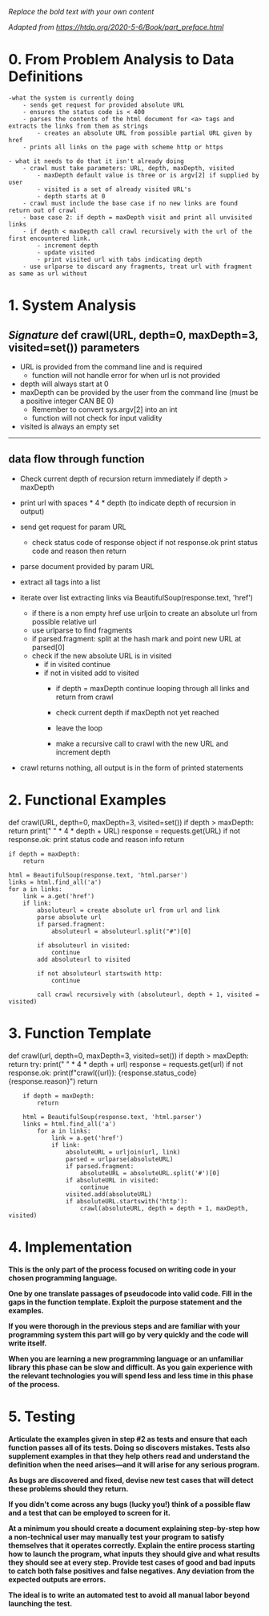 *Replace the bold text with your own content*

*Adapted from https://htdp.org/2020-5-6/Book/part_preface.html*

# 0.  From Problem Analysis to Data Definitions

    -what the system is currently doing
        - sends get request for provided absolute URL
        - ensures the status code is < 400
        - parses the contents of the html document for <a> tags and extracts the links from them as strings
            - creates an absolute URL from possible partial URL given by href
        - prints all links on the page with scheme http or https

    - what it needs to do that it isn't already doing
        - crawl must take parameters: URL, depth, maxDepth, visited
            - maxDepth default value is three or is argv[2] if supplied by user
            - visited is a set of already visited URL's
            - depth starts at 0
        - crawl must include the base case if no new links are found return out of crawl
        - base case 2: if depth = maxDepth visit and print all unvisited links
        - if depth < maxDepth call crawl recursively with the url of the first encountered link.
            - increment depth
            - update visited
            - print visited url with tabs indicating depth
        - use urlparse to discard any fragments, treat url with fragment as same as url without


# 1.  System Analysis
*Signature*
def crawl(URL, depth=0, maxDepth=3, visited=set())
parameters
-------------------
- URL is provided from the command line and is required
    - function will not handle error for when url is not provided
- depth will always start at 0
- maxDepth can be provided by the user from the command line (must be a positive integer CAN BE 0)
    - Remember to convert sys.argv[2] into an int
    - function will not check for input validity
- visited is always an empty set
--------------------------
data flow through function
--------------------------
- Check current depth of recursion return immediately if depth > maxDepth
- print url with spaces * 4 * depth (to indicate depth of recursion in output)
- send get request for param URL
    - check status code of response object if not response.ok print status code and reason then return
- parse document provided by param URL
- extract all <a> tags into a list
- iterate over list extracting links via BeautifulSoup(response.text, 'href')
    - if there is a non empty href use urljoin to create an absolute url from possible relative url
    - use urlparse to find fragments
    - if parsed.fragment: split at the hash mark and point new URL at parsed[0]
    - check if the new absolute URL is in visited
        - if in visited continue
        - if not in visited add to visited
            - if depth = maxDepth continue looping through all links and return from crawl
            - check current depth if maxDepth not yet reached
            - leave the loop

            - make a recursive call to crawl with the new URL and increment depth

- crawl returns nothing, all output is in the form of printed statements


# 2.  Functional Examples

def crawl(URL, depth=0, maxDepth=3, visited=set())
    if depth > maxDepth:
        return
    print(" " * 4 * depth + URL)
    response = requests.get(URL)
    if not response.ok:
        print status code and reason info
        return

    if depth = maxDepth:
        return

    html = BeautifulSoup(response.text, 'html.parser')
    links = html.find_all('a')
    for a in links:
        link = a.get('href')
        if link:
            absoluteurl = create absolute url from url and link
            parse absolute url
            if parsed.fragment:
                absoluteurl = absoluteurl.split("#")[0]

            if absoluteurl in visited:
                continue
            add absoluteurl to visited

            if not absoluteurl startswith http:
                continue

            call crawl recursively with (absoluteurl, depth + 1, visited = visited)


# 3.  Function Template

def crawl(url, depth=0, maxDepth=3, visited=set())
    if depth > maxDepth:
        return
    try:
        print(" " * 4 * depth + url)
        response = requests.get(url)
        if not response.ok:
            print(f"crawl({url}): {response.status_code} {response.reason}")
            return

        if depth = maxDepth:
            return

        html = BeautifulSoup(response.text, 'html.parser')
        links = html.find_all('a')
            for a in links:
                link = a.get('href')
                if link:
                    absoluteURL = urljoin(url, link)
                    parsed = urlparse(absoluteURL)
                    if parsed.fragment:
                        absoluteURL = absoluteURL.split('#')[0]
                    if absoluteURL in visited:
                        continue
                    visited.add(absoluteURL)
                    if absoluteURL.startswith('http'):
                        crawl(absoluteURL, depth = depth + 1, maxDepth, visited)




# 4.  Implementation

**This is the only part of the process focused on writing code in your chosen
programming language.**

**One by one translate passages of pseudocode into valid code.  Fill in the gaps
in the function template.  Exploit the purpose statement and the examples.**

**If you were thorough in the previous steps and are familiar with your
programming system this part will go by very quickly and the code will write
itself.**

**When you are learning a new programming language or an unfamiliar library this
phase can be slow and difficult.  As you gain experience with the relevant
technologies you will spend less and less time in this phase of the process.**


# 5.  Testing

**Articulate the examples given in step #2 as tests and ensure that each
function passes all of its tests.  Doing so discovers mistakes.  Tests also
supplement examples in that they help others read and understand the definition
when the need arises—and it will arise for any serious program.**

**As bugs are discovered and fixed, devise new test cases that will detect these
problems should they return.**

**If you didn't come across any bugs (lucky you!) think of a possible flaw and a
test that can be employed to screen for it.**

**At a minimum you should create a document explaining step-by-step how a
non-technical user may manually test your program to satisfy themselves that it
operates correctly.  Explain the entire process starting how to launch the
program, what inputs they should give and what results they should see at every
step.  Provide test cases of good and bad inputs to catch both false positives
and false negatives.  Any deviation from the expected outputs are errors.**

**The ideal is to write an automated test to avoid all manual labor beyond
launching the test.**
